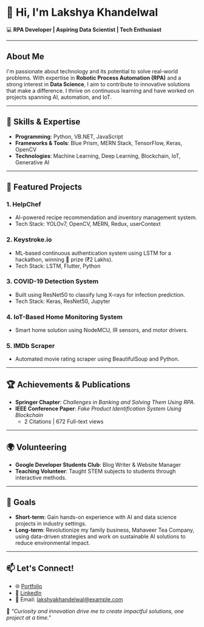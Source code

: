 # 👋 Hi, I'm Lakshya Khandelwal  

💻 **RPA Developer | Aspiring Data Scientist | Tech Enthusiast**  

---

## About Me  
I'm passionate about technology and its potential to solve real-world problems. With expertise in **Robotic Process Automation (RPA)** and a strong interest in **Data Science**, I aim to contribute to innovative solutions that make a difference. I thrive on continuous learning and have worked on projects spanning AI, automation, and IoT.  

---

## 🔧 Skills & Expertise  
- **Programming**: Python, VB.NET, JavaScript  
- **Frameworks & Tools**: Blue Prism, MERN Stack, TensorFlow, Keras, OpenCV  
- **Technologies**: Machine Learning, Deep Learning, Blockchain, IoT, Generative AI  

---

## 🌟 Featured Projects  
### 1. **HelpChef**  
- AI-powered recipe recommendation and inventory management system.  
- Tech Stack: YOLOv7, OpenCV, MERN, Redux, userContext  

### 2. **Keystroke.io**  
- ML-based continuous authentication system using LSTM for a hackathon, winning 🥉 prize (₹2 Lakhs).  
- Tech Stack: LSTM, Flutter, Python  

### 3. **COVID-19 Detection System**  
- Built using ResNet50 to classify lung X-rays for infection prediction.  
- Tech Stack: Keras, ResNet50, Jupyter  

### 4. **IoT-Based Home Monitoring System**  
- Smart home solution using NodeMCU, IR sensors, and motor drivers.  

### 5. **IMDb Scraper**  
- Automated movie rating scraper using BeautifulSoup and Python.  

---

## 🏆 Achievements & Publications  
- **Springer Chapter**: *Challenges in Banking and Solving Them Using RPA*.  
- **IEEE Conference Paper**: *Fake Product Identification System Using Blockchain*  
  - 2 Citations | 672 Full-text views  

---

## 🌍 Volunteering  
- **Google Developer Students Club**: Blog Writer & Website Manager  
- **Teaching Volunteer**: Taught STEM subjects to students through interactive methods.  

---

## 🎯 Goals  
- **Short-term**: Gain hands-on experience with AI and data science projects in industry settings.  
- **Long-term**: Revolutionize my family business, Mahaveer Tea Company, using data-driven strategies and work on sustainable AI solutions to reduce environmental impact.  

---

## 📫 Let's Connect!  
- 🌐 [Portfolio](#)  
- 💼 [LinkedIn](#)  
- 📩 Email: lakshyakhandelwal@example.com  

🌟 *"Curiosity and innovation drive me to create impactful solutions, one project at a time."*
